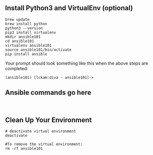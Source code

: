 ## Install Python3 and VirtualEnv (optional)

```
brew update
brew install python
python3 --version
pip3 install virtualenv 
mkdir ansible101
cd ansible101
virtualenv ansible101
source ansible101/bin/activate
pip install ansible
```
Your prompt should look something like this when the above steps are completed:

```
(ansible101) [lckam:diva - ansible101]->
```

## Ansible commands go here
 

 
## Clean Up Your Environment
```
# deactivate virtual environment 
deactivate
 
#To remove the virtual environment:   
rm -rf ansible101
